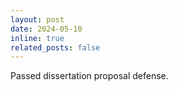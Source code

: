 ```yaml
---
layout: post
date: 2024-05-10
inline: true
related_posts: false
---
```


Passed dissertation proposal defense.
